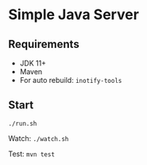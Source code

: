 # Simple Java Server

## Requirements

-   JDK 11+
-   Maven
-   For auto rebuild: `inotify-tools`

## Start

`./run.sh`

Watch: `./watch.sh`

Test: `mvn test`
